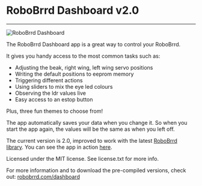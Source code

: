 # **RoboBrrd Dashboard v2.0**
---

![RoboBrrd Dashboard](http://robobrrd.com/images/dashboard/dashboard_v2.0_600px.jpg)

The RoboBrrd Dashboard app is a great way to control your RoboBrrd.

It gives you handy access to the most common tasks such as:

- Adjusting the beak, right wing, left wing servo positions
- Writing the default positions to eeprom memory
- Triggering different actions
- Using sliders to mix the eye led colours
- Observing the ldr values live
- Easy access to an estop button

Plus, three fun themes to choose from!

The app automatically saves your data when you change it. So when you start the app again, the values will be the same as when you left off.

The current version is 2.0, improved to work with the latest [RoboBrrd library](https://github.com/RobotGrrl/RoboBrrdLibrary). You can see the app in action [here](http://www.youtube.com/watch?v=FsRBAcZrh2U).

Licensed under the MIT license. See license.txt for more info.

For more information and to download the pre-compiled versions, check out:
[robobrrd.com/dashboard](http://robobrrd.com/dashboard)
